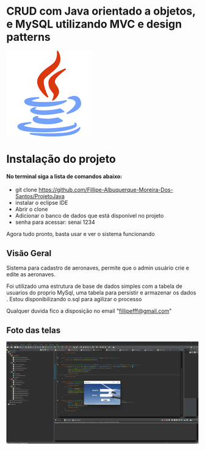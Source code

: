 # CRUD com Java orientado a objetos, e MySQL utilizando MVC e design patterns

![preview img](/preview.png)


# Instalação do projeto 

#### No terminal siga a lista de comandos abaixo:

- git clone https://github.com/Fillipe-Albuquerque-Moreira-Dos-Santos/ProjetoJava
- instalar o eclipse IDE
- Abrir o clone
- Adicionar o banco de dados que está disponível no projeto
- senha para acessar: senai 1234

Agora tudo pronto, basta usar e ver o sistema funcionando


## Visão Geral

Sistema para cadastro de aeronaves, permite que o admin usuário crie e edite as aeronaves. 

Foi utilizado uma estrutura de base de dados simples com a tabela de usuarios do proprio MySql, 
uma tabela para persistir e armazenar os dados . Estou disponibilizando o.sql para agilizar o processo

Qualquer duvida fico a disposição no email "fillipefff@gmail.com"

## Foto das telas

![preview img](/preview1.png)


